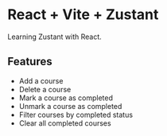# React + Vite + Zustant

Learning Zustant with React.

## Features

- Add a course
- Delete a course
- Mark a course as completed
- Unmark a course as completed
- Filter courses by completed status
- Clear all completed courses
